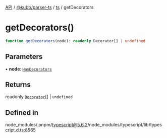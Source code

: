 [API](../../../../../packages.md) / [@kubb/parser-ts](../../../index.md) / [ts](../index.md) / getDecorators

# getDecorators()

```ts
function getDecorators(node): readonly Decorator[] | undefined
```

## Parameters

• **node**: [`HasDecorators`](../type-aliases/HasDecorators.md)

## Returns

readonly [`Decorator`](../interfaces/Decorator.md)[] \| `undefined`

## Defined in

node\_modules/.pnpm/typescript@5.6.2/node\_modules/typescript/lib/typescript.d.ts:8565
